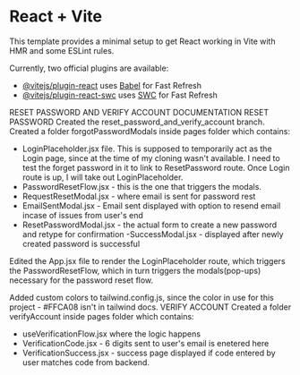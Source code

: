 # React + Vite

This template provides a minimal setup to get React working in Vite with HMR and some ESLint rules.

Currently, two official plugins are available:

- [@vitejs/plugin-react](https://github.com/vitejs/vite-plugin-react/blob/main/packages/plugin-react/README.md) uses [Babel](https://babeljs.io/) for Fast Refresh
- [@vitejs/plugin-react-swc](https://github.com/vitejs/vite-plugin-react-swc) uses [SWC](https://swc.rs/) for Fast Refresh



RESET PASSWORD AND VERIFY ACCOUNT DOCUMENTATION
RESET PASSWORD
Created the reset_password_and_verify_account branch.
Created a folder forgotPasswordModals inside pages folder which contains:

- LoginPlaceholder.jsx file. This is supposed to temporarily act as the Login page, since at the time of my     cloning wasn't available. I need to test the forget password in it to link to ResetPassword route. Once Login route is up, I will take out LoginPlaceholder.
- PasswordResetFlow.jsx - this is the one that triggers the modals.
- RequestResetModal.jsx - where email is sent for password rest
- EmailSentModal.jsx - Email sent displayed with option to resend email incase of issues from user's end
- ResetPasswordModal.jsx - the actual form to create a new password and retype for confirmation
-SuccessModal.jsx - displayed after newly created password is successful 

Edited the App.jsx file to render the LoginPlaceholder route, which triggers the PasswordResetFlow, which in turn triggers the modals(pop-ups) necessary for the password reset flow.

Added custom colors to tailwind.config.js, since the color in use for this project - #FFCA08 isn't in tailwind docs. 
VERIFY ACCOUNT
Created a folder verifyAccount inside pages folder which contains:

- useVerificationFlow.jsx where the logic happens
- VerificationCode.jsx - 6 digits sent to user's email is enetered here
- VerificationSuccess.jsx - success page displayed if code entered by user matches code from backend. 
